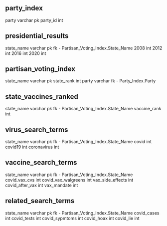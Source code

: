 party_index
-
party varchar pk
party_id int

presidential_results
-
state_name varchar pk fk - Partisan_Voting_Index.State_Name
2008 int
2012 int
2016 int
2020 int

partisan_voting_index
-
state_name varchar pk
state_rank int
party varchar fk - Party_Index.Party

state_vaccines_ranked
-
state_name varchar pk fk - Partisan_Voting_Index.State_Name
vaccine_rank int

virus_search_terms
-
state_name varchar pk fk - Partisan_Voting_Index.State_Name
covid int
covid19 int
coronavirus int

vaccine_search_terms
-
state_name varchar pk fk - Partisan_Voting_Index.State_Name
covid_vax_cvs int
covid_vax_walgreens int
vax_side_effects int
covid_after_vax int
vax_mandate int

related_search_terms
-
state_name varchar pk fk - Partisan_Voting_Index.State_Name
covid_cases int
covid_tests int
covid_sypmtoms int
covid_hoax int
covid_lie int